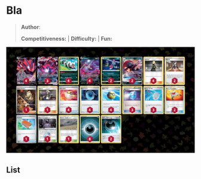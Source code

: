 # Bla

> **Author**: 
> 
> **Competitiveness:**  | **Difficulty:**  | **Fun:** 

![decklist](../../!Images/Live%20Expanded/1SUM-MEW/Eternatus%20VMax.PNG)

## List
